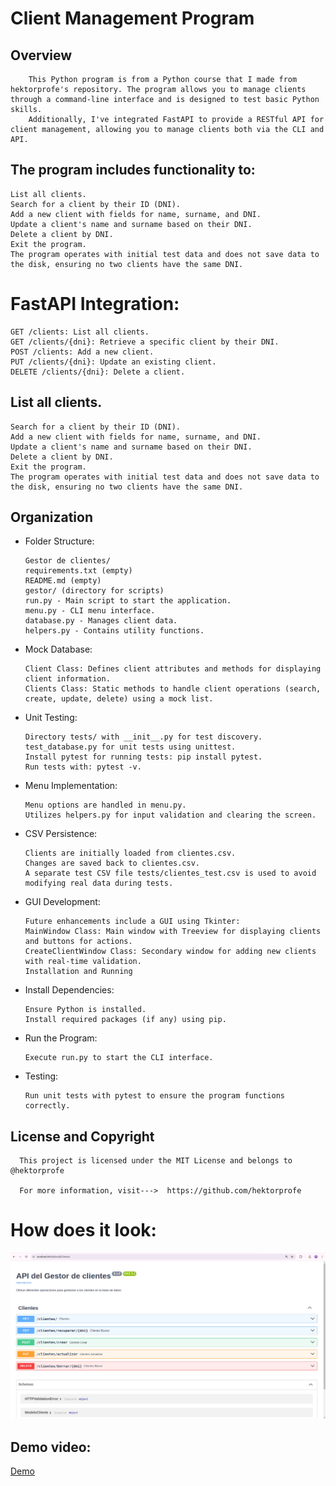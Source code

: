 # Client Management Program

## Overview

        This Python program is from a Python course that I made from hektorprofe's repository. The program allows you to manage clients through a command-line interface and is designed to test basic Python skills. 
        Additionally, I've integrated FastAPI to provide a RESTful API for client management, allowing you to manage clients both via the CLI and API.
        
## The program includes functionality to:

    List all clients.
    Search for a client by their ID (DNI).
    Add a new client with fields for name, surname, and DNI.
    Update a client's name and surname based on their DNI.
    Delete a client by DNI.
    Exit the program.
    The program operates with initial test data and does not save data to the disk, ensuring no two clients have the same DNI.


# FastAPI Integration:

    
    GET /clients: List all clients.
    GET /clients/{dni}: Retrieve a specific client by their DNI.
    POST /clients: Add a new client.
    PUT /clients/{dni}: Update an existing client.
    DELETE /clients/{dni}: Delete a client.
    


## List all clients.

    Search for a client by their ID (DNI).
    Add a new client with fields for name, surname, and DNI.
    Update a client's name and surname based on their DNI.
    Delete a client by DNI.
    Exit the program.
    The program operates with initial test data and does not save data to the disk, ensuring no two clients have the same DNI.

## Organization

* Folder Structure:

      Gestor de clientes/
      requirements.txt (empty)
      README.md (empty)
      gestor/ (directory for scripts)
      run.py - Main script to start the application.
      menu.py - CLI menu interface.
      database.py - Manages client data.
      helpers.py - Contains utility functions.
  
* Mock Database:

      Client Class: Defines client attributes and methods for displaying client information.
      Clients Class: Static methods to handle client operations (search, create, update, delete) using a mock list.

* Unit Testing:

      Directory tests/ with __init__.py for test discovery.
      test_database.py for unit tests using unittest.
      Install pytest for running tests: pip install pytest.
      Run tests with: pytest -v.

  
* Menu Implementation:

      Menu options are handled in menu.py.
      Utilizes helpers.py for input validation and clearing the screen.

* CSV Persistence:

      Clients are initially loaded from clientes.csv.
      Changes are saved back to clientes.csv.
      A separate test CSV file tests/clientes_test.csv is used to avoid modifying real data during tests.
  
* GUI Development:
      
      Future enhancements include a GUI using Tkinter:
      MainWindow Class: Main window with Treeview for displaying clients and buttons for actions.
      CreateClientWindow Class: Secondary window for adding new clients with real-time validation.
      Installation and Running

  
* Install Dependencies:
      
      Ensure Python is installed.
      Install required packages (if any) using pip.
  
* Run the Program:

      Execute run.py to start the CLI interface.
  
* Testing:

      Run unit tests with pytest to ensure the program functions correctly.



## License and Copyright

      This project is licensed under the MIT License and belongs to @hektorprofe
      
      For more information, visit--->  https://github.com/hektorprofe




# How does it look: 


![Image_demo](https://github.com/Ornella-Gigante/Gestor-Clients-Python/blob/main/FastAPI.png)


## Demo video:



[Demo](https://github.com/Ornella-Gigante/Gestor-Clients-Python/blob/main/FastAPI.webm)


